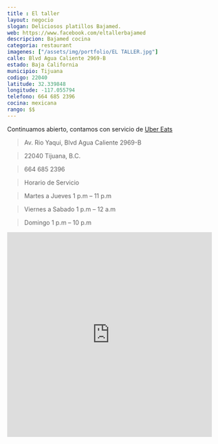 ```yaml
---
title : El taller
layout: negocio
slogan: Deliciosos platillos Bajamed.
web: https://www.facebook.com/eltallerbajamed
descripcion: Bajamed cocina
categoria: restaurant
imagenes: ["/assets/img/portfolio/EL TALLER.jpg"]
calle: Blvd Agua Caliente 2969-B
estado: Baja California
municipio: Tijuana
codigo: 22040
latitude: 32.339848
longitude: -117.055794
telefono: 664 685 2396
cocina: mexicana
rango: $$
---
```


Continuamos abierto, contamos con servicio de [Uber Eats](https://www.ubereats.com/mx/tijuana/food-delivery/el-taller-baja-med/Y-DuQl5USmWEsg6ioR7EVA)

>Av. Rio Yaqui, Blvd Agua Caliente 2969-B

>22040 Tijuana, B.C.

>664 685 2396

>Horario de Servicio 

>Martes a Jueves 1 p.m – 11 p.m             

>Viernes a Sabado	1 p.m – 12 a.m  		  

>Domingo 1 p.m – 10 p.m





<div class="embed-responsive embed-responsive-16by9">
  
  <iframe src="https://www.facebook.com/plugins/video.php?href=https%3A%2F%2Fwww.facebook.com%2Feltallerbajamed%2Fvideos%2F2314754272163023%2F&show_text=0&width=476" width="476" height="476" style="border:none;overflow:hidden" scrolling="no" frameborder="0" allowTransparency="true" allowFullScreen="true"></iframe>
  
  
